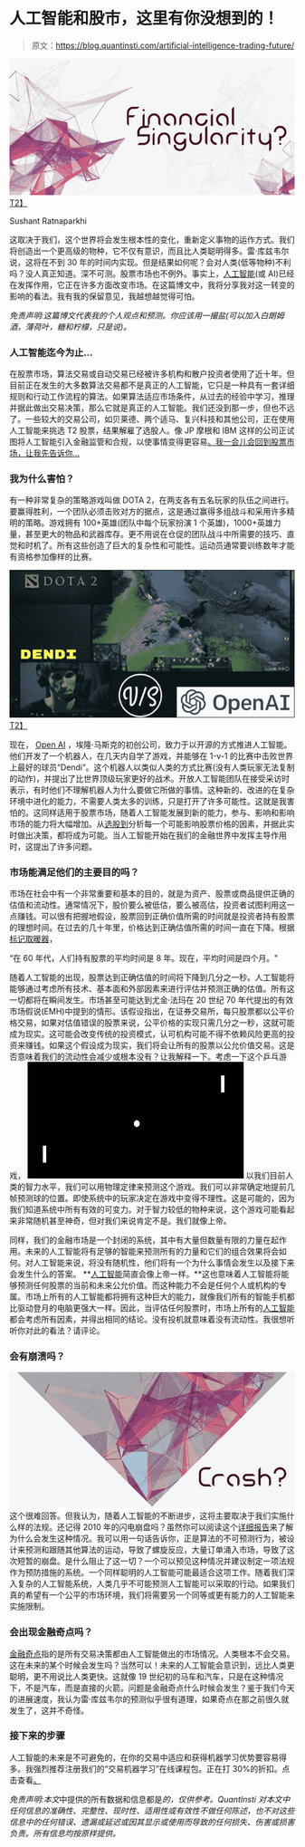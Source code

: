 # 人工智能和股市，这里有你没想到的！

> 原文：<https://blog.quantinsti.com/artificial-intelligence-trading-future/>

[![Artificial Intelligence And Stock Markets](img/d46b42785e798b07b249a355807ea79b.png)T2】](https://d1rwhvwstyk9gu.cloudfront.net/2018/06/Artificial-Intelligence-And-Stock-Markets.png)

Sushant Ratnaparkhi

这取决于我们，这个世界将会发生根本性的变化，重新定义事物的运作方式。我们将创造出一个更高级的物种，它不仅有意识，而且比人类聪明得多。雷·库兹韦尔说，这将在不到 30 年的时间内实现。但是结果如何呢？会对人类(低等物种)不利吗？没人真正知道。深不可测。股票市场也不例外。事实上，[人工智能](https://blog.quantinsti.com/artificial-intelligence-transforming-trading-industry/)(或 AI)已经在发挥作用，它正在许多方面改变市场。在这篇博文中，我将分享我对这一转变的影响的看法。我有我的保留意见，我越想越觉得可怕。

*免责声明:这篇博文代表我的个人观点和预测。你应该用一撮盐(可以加入白朗姆酒，薄荷叶，糖和柠檬，只是说)。*

### **人工智能迄今为止...**

在股票市场，算法交易或自动交易已经被许多机构和散户投资者使用了近十年。但目前正在发生的大多数算法交易都不是真正的人工智能，它只是一种具有一套详细规则和行动工作流程的算法。如果算法适应市场条件，从过去的经验中学习，推理并据此做出交易决策，那么它就是真正的人工智能。我们还没到那一步，但也不远了。一些较大的交易公司，如贝莱德、两个适马、复兴科技和其他公司，正在使用人工智能来挑选 T2 股票，结果解雇了选股人。像 JP 摩根和 IBM 这样的公司正试图将人工智能引入金融监管和合规，以使事情变得更容易[。我一会儿会回到股票市场，让我先告诉你...](http://fortune.com/2017/03/30/blackrock-robots-layoffs-artificial-intelligence-ai-hedge-fund/)

### 我为什么害怕？

有一种非常复杂的策略游戏叫做 DOTA 2，在两支各有五名玩家的队伍之间进行。要赢得胜利，一个团队必须击败对方的据点，这是通过赢得多组战斗和采用许多精明的策略。游戏拥有 100+英雄(团队中每个玩家扮演 1 个英雄)，1000+英雄力量，甚至更大的物品和武器库存。更不用说在仓促的团队战斗中所需要的技巧、直觉和时机了。所有这些创造了巨大的复杂性和可能性。运动员通常要训练数年才能有资格参加像样的比赛。

[![DOTA and AI](img/2fe1de714b97900acbee45a5e843e622.png)T2】](https://d1rwhvwstyk9gu.cloudfront.net/2018/06/DOTA-and-AI.png)

现在， [Open AI](https://blog.openai.com/dota-2/#more) ，埃隆·马斯克的初创公司，致力于以开源的方式推进人工智能。他们开发了一个机器人，在几天内自学了游戏，并能够在 1-v-1 的比赛中击败世界上最好的球员“Dendi”。这个机器人以类似人类的方式比赛(没有人类玩家无法复制的动作)，并提出了比世界顶级玩家更好的战术。开放人工智能团队在接受采访时表示，有时他们不理解机器人为什么要做它所做的事情。这种新的、改进的在复杂环境中进化的能力，不需要人类太多的训练，只是打开了许多可能性。这就是我害怕的。这同样适用于股票市场，随着人工智能发展到新的能力，参与、影响和影响市场的能力将大幅增加。从[选股到](https://blog.quantinsti.com/webinar-artificial-intelligence-algorithmic-trading-strategies/)分析每一个可能影响股票价格的因素，并据此实时做出决策，都将成为可能。当人工智能开始在我们的金融世界中发挥主导作用时，这提出了许多问题。

### 市场能满足他们的主要目的吗？

市场在社会中有一个非常重要和基本的目的，就是为资产、股票或商品提供正确的估值和流动性。通常情况下，股价要么被低估，要么被高估，投资者试图利用这一点赚钱。可以很有把握地假设，股票回到正确价值所需的时间就是投资者持有股票的理想时间。在过去的几十年里，价格达到正确估值所需的时间一直在下降。根据[标记取暖器](http://www.politifact.com/virginia/statements/2016/jul/06/mark-warner/mark-warner-says-average-holding-time-stocks-has-f/)，

“在 60 年代，人们持有股票的平均时间是 8 年。现在，平均时间是四个月。"

随着人工智能的出现，股票达到正确估值的时间将下降到几分之一秒。人工智能将能够通过考虑所有技术、基本面和外部因素来进行评估并预测正确的估值。所有这一切都将在瞬间发生。市场甚至可能达到尤金·法玛在 20 世纪 70 年代提出的有效市场假说(EMH)中提到的情形。该假设指出，在证券交易所，每只股票都以公平价格交易，如果对估值错误的股票来说，公平价格的实现只需几分之一秒，这就可能成为现实。这可能会改变传统的投资模式，认可机构可能不得不依赖风险更高的投资来赚钱。如果这个假设成为现实，我们将会让所有的股票以公允价值交易。这是否意味着我们的流动性会减少或根本没有？让我解释一下。考虑一下这个乒乓游戏， [![Pong AI](img/c3ffd9924f7d50a7e636db1ecc25e468.png)](https://d1rwhvwstyk9gu.cloudfront.net/2018/06/Pong-AI.gif) 以我们目前人类的智力水平，我们可以用物理定律来预测这个游戏。我们可以非常确定地提前几帧预测球的位置。即使系统中的玩家决定在游戏中变得不理性。这是可能的，因为我们知道系统中所有有效的可变力。对于智力较低的物种来说，这个游戏可能看起来非常随机甚至神奇，但对我们来说肯定不是。我们就像上帝。

同样，我们的金融市场是一个封闭的系统，其中有大量但数量有限的力量在起作用。未来的人工智能将有足够的智能来预测所有的力量和它们的组合效果将会如何。对人工智能来说，将没有随机性，他们将有一个为什么事情会发生以及接下来会发生什么的答案。 **[人工智能](https://blog.quantinsti.com/growth-future-algorithmic-trading/)简直会像上帝一样。**这也意味着人工智能将能够预测任何股票的当前和未来公允价值。而这种能力不会是任何个人或机构的专属。市场上所有的人工智能都将拥有这种巨大的能力，就像我们所有的智能手机都比驱动登月的电脑更强大一样。因此，当评估任何股票时，市场上所有的[人工智能](https://blog.quantinsti.com/webinar-machine-learning-artificial-intelligence/)都会考虑所有因素，并得出相同的结论。没有投机就意味着没有流动性。我很想听听你对此的看法？请评论。

### 会有崩溃吗？

[![Crash AI](img/68be94a902182b37b5b7aa706221b725.png)](https://d1rwhvwstyk9gu.cloudfront.net/2018/06/Crash-AI.jpg) 这个很难回答。但我认为，随着人工智能的不断进步，这将主要取决于我们实施什么样的法规。还记得 2010 年的闪电崩盘吗？虽然你可以阅读这个[详细报告](https://www.theguardian.com/business/2014/jun/07/inside-murky-world-high-frequency-trading)来了解为什么会发生这种情况。我可以用一句话告诉你，正是算法的不可预测行为，被设计来预测和跟随其他算法的运动，导致了螺旋反应，大量订单涌入市场，导致了这次短暂的崩盘。是什么阻止了这一切？一个可以预见这种情况并建议制定一项法规作为预防措施的系统。一个同样聪明的人工智能可能最适合这项工作。随着我们深入复杂的人工智能系统，人类几乎不可能预测人工智能可以采取的行动。如果我们真的希望有一个公平的市场环境，我们将需要另一个同等或更有能力的人工智能来实施限制。

### 会出现金融奇点吗？

[金融奇点](https://www.investopedia.com/terms/f/financial-singlularity.asp)指的是所有交易决策都由人工智能做出的市场情况。人类根本不会交易。这在未来的某个时候会发生吗？当然可以！未来的人工智能会意识到，远比人类更聪明，更不用说比人类更快。这就像 19 世纪初的马车和汽车，只是在这种情况下，不是汽车，而是直接的火箭。问题是金融奇点什么时候会发生？鉴于我们今天的进展速度，我认为雷·库兹韦尔的预测似乎很有道理，如果奇点在那之前很久就发生了，这并不奇怪。

### **接下来的步骤**

人工智能的未来是不可避免的，在你的交易中适应和获得机器学习优势要容易得多。我强烈推荐注册我们的“交易机器学习”在线课程包。正在打 30%的折扣。点击查看[。](https://quantra.quantinsti.com/campaign/machine-learning-courses?utm_source=qiblog&utm_medium=referral)

*免责声明:本文*中提供的所有数据和信息都是*的，仅供参考。QuantInsti 对本文中任何信息的准确性、完整性、现时性、适用性或有效性不做任何陈述，也不对这些信息中的任何错误、遗漏或延迟或因其显示或使用而导致的任何损失、伤害或损害负责。所有信息均按原样提供。*